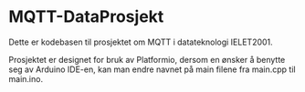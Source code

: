 # MQTT-DataProsjekt
Dette  er kodebasen til prosjektet om MQTT i datateknologi IELET2001.

Prosjektet er designet for bruk av Platformio, dersom en ønsker å benytte seg av
Arduino IDE-en, kan man endre navnet på main filene fra main.cpp til main.ino.
